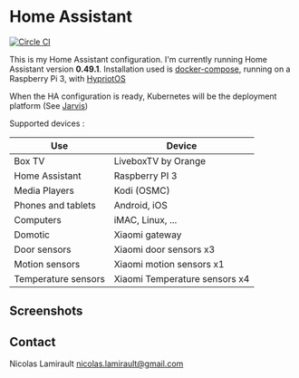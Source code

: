 # Home Assistant

[![Circle CI](https://circleci.com/gh/nlamirault/home-assistant-configuration/tree/master.svg?style=svg)](https://circleci.com/gh/nlamirault/home-assistant-configuration/tree/master)

This is my Home Assistant configuration.
I'm currently running Home Assistant version __0.49.1__. Installation used is [docker-compose](https://docs.docker.com/compose/), running on a Raspberry Pi 3, with [HypriotOS](https://blog.hypriot.com/downloads/)

When the HA configuration is ready, Kubernetes will be the deployment platform (See [Jarvis](https://github.com/zeiot/jarvis))

Supported devices :

| Use                    | Device                         |
|------------------------|--------------------------------|
| Box TV                 | LiveboxTV by Orange            |
| Home Assistant         | Raspberry PI 3                 |
| Media Players          | Kodi (OSMC)                    |
| Phones and tablets     | Android, iOS                   |
| Computers              | iMAC, Linux, ...               |
| Domotic                | Xiaomi gateway                 |
| Door sensors           | Xiaomi door sensors x3         |
| Motion sensors         | Xiaomi motion sensors x1       |
| Temperature sensors    | Xiaomi Temperature sensors x4  |

## Screenshots


## Contact

Nicolas Lamirault <nicolas.lamirault@gmail.com>
